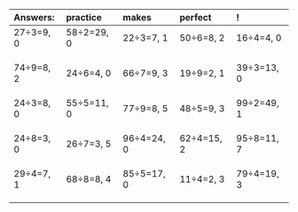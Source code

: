 | Answers: | practice | makes | perfect | ! |
| :--- | :--- | :--- | :--- | :--- |
| 27÷3=9, 0 | 58÷2=29, 0 | 22÷3=7, 1 | 50÷6=8, 2 | 16÷4=4, 0 | 
|   |   |   |   |   | 
|   |   |   |   |   | 
|   |   |   |   |   | 
| 74÷9=8, 2 | 24÷6=4, 0 | 66÷7=9, 3 | 19÷9=2, 1 | 39÷3=13, 0 | 
|   |   |   |   |   | 
|   |   |   |   |   | 
|   |   |   |   |   | 
| 24÷3=8, 0 | 55÷5=11, 0 | 77÷9=8, 5 | 48÷5=9, 3 | 99÷2=49, 1 | 
|   |   |   |   |   | 
|   |   |   |   |   | 
|   |   |   |   |   | 
| 24÷8=3, 0 | 26÷7=3, 5 | 96÷4=24, 0 | 62÷4=15, 2 | 95÷8=11, 7 | 
|   |   |   |   |   | 
|   |   |   |   |   | 
|   |   |   |   |   | 
| 29÷4=7, 1 | 68÷8=8, 4 | 85÷5=17, 0 | 11÷4=2, 3 | 79÷4=19, 3 | 
|   |   |   |   |   | 
|   |   |   |   |   | 
|   |   |   |   |   | 

